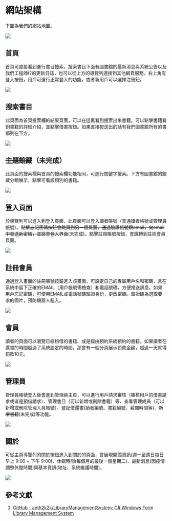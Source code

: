 # 網站架構

下圖為我們的網站地圖。

![](/images/markdown/網站地圖.png)

## 首頁

首頁可直接看到進行書目搜索，搜索書目下面有圖書舘的最新消息與系統公告以及我們工程師(?的更新日誌，也可以從上方的導覽列連接到其他網頁服務。右上角有登入按鈕，用戶可進行正常登入的功能，或者新用戶可以選擇注冊鈕。

![](/images/markdown/2022-06-20_22-53-51.png)

## 搜索書目

此頁面為首頁搜索欄的結果頁面，可以在這裏看到搜索出來書籍。可以點擊書籍看到書籍的詳細介紹，並點擊借書按鈕。如果直接按送出的話有我們圖書館所有的書都列在下方。

![](/images/markdown/search-books.gif)
## ~~主題館藏~~（未完成）

此頁面的搜索欄與首頁的搜索欄功能相同，可進行關鍵字搜索。下方有圖書舘的館藏分類展示，點擊可看該類別的書籍。

![](/images/markdown/主題館藏.png)

## 登入頁面

於導覽列可以進入到登入頁面，此頁面可以登入讀者賬號（普通讀者帳號或管理員帳號）。~~點擊忘記密碼按鈕會跳頁到另一個頁面，通過驗證帳號跟email，向email中發送新密碼，並跳會登入界面~~(未完成)。點擊註冊賬號按鈕，會跳轉到註冊會員頁面。

![](/images/markdown/2022-06-20_23-08-03.png)

## 註冊會員

通過登入畫面的註冊賬號按鈕進入該畫面，可設定自己的專屬用戶名和密碼，且在系統中留下正確的EMAIL（用戶帳號需檢查）和電話號碼，方便推送訊息。如果用戶忘記密碼，可使用EMAIL或電話號碼驗證身份，更改密碼。驗證碼為選取要求的圖片，預防機器人亂入。

![](/images/markdown/reader-register.gif)

## 會員

讀者的頁面可以瀏覽已經租借的書籍、或是經由預約系統預約的書籍。如果讀者在還書的時間超過了系統設定的時間，那會有一個分頁展示罰款金額，超過一天就得罰款10元。

![](/images/markdown/reader.gif)

## 管理員

管理員帳號登入後會進到管理員主頁，可以進行用戶請求審核（審核用戶的借書請求或者是預借請求）、管理書目（可以新增或刪除書籍）等、查看管理成員（可以新增或刪除管理人員帳號）、登記借還書(讀者編號、書籍編號、藉閱時間等)、~~新增書籍~~(未完成)等功能。

![](/images/markdown/moderator.gif)

## 關於

可從主頁導覽列的關於按鈕進入到關於的頁面，會展現開館資訊(週一至週日每日早上 9:00 ~ 下午 9:00)、休館時間(每個月的最後一個星期二)、最新消息(因疫情調整休館時間)與基本資訊(地址、系統維護時間)。

![](/images/markdown/2022-06-20_23-21-12.png)

## 參考文獻

1. [GitHub - anth2k2k/LibraryManagementSystem: C# Windows Form Library Management System](https://github.com/anth2k2k/LibraryManagementSystem)